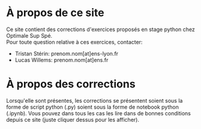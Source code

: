 # À propos de ce site     
Ce site contient des corrections d'exercices proposés en stage python chez Optimale Sup Spé.    
Pour toute question relative à ces exercices, contacter:    
- Tristan Stérin: prenom.nom[at]ens-lyon.fr    
- Lucas Willems: prenom.nom[at]ens.fr    

# À propos des corrections   
Lorsqu'elle sont présentes, les corrections se présentent soient sous la forme de script python (.py) soient sous la forme de notebook python (.ipynb). Vous pouvez dans tous les cas les lire dans de bonnes conditions depuis ce site (juste cliquer dessus pour les afficher).
